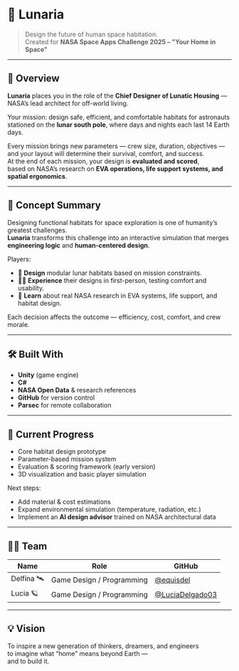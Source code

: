 # 🌙 Lunaria

> Design the future of human space habitation.  
> Created for **NASA Space Apps Challenge 2025 – "Your Home in Space"**

---

## 🧭 Overview

**Lunaria** places you in the role of the **Chief Designer of Lunatic Housing** —  
NASA’s lead architect for off-world living.

Your mission: design safe, efficient, and comfortable habitats for astronauts  
stationed on the **lunar south pole**, where days and nights each last 14 Earth days.

Every mission brings new parameters — crew size, duration, objectives —  
and your layout will determine their survival, comfort, and success.  
At the end of each mission, your design is **evaluated and scored**,  
based on NASA’s research on **EVA operations, life support systems, and spatial ergonomics**.

---

## 🌌 Concept Summary

Designing functional habitats for space exploration is one of humanity’s greatest challenges.  
**Lunaria** transforms this challenge into an interactive simulation that merges **engineering logic** and **human-centered design**.

Players:
- 🧱 **Design** modular lunar habitats based on mission constraints.  
- 👩‍🚀 **Experience** their designs in first-person, testing comfort and usability.  
- 🔬 **Learn** about real NASA research in EVA systems, life support, and habitat design.  

Each decision affects the outcome — efficiency, cost, comfort, and crew morale.

---

## 🛠️ Built With
- **Unity** (game engine)  
- **C#**  
- **NASA Open Data** & research references  
- **GitHub** for version control  
- **Parsec** for remote collaboration  

---

## 🚧 Current Progress
- Core habitat design prototype  
- Parameter-based mission system  
- Evaluation & scoring framework (early version)  
- 3D visualization and basic player simulation  

Next steps:
- Add material & cost estimations  
- Expand environmental simulation (temperature, radiation, etc.)  
- Implement an **AI design advisor** trained on NASA architectural data  

---

## 👩‍🚀 Team
| Name | Role | GitHub |
|------|------|---------|
| Delfina 🛰️ | Game Design / Programming | [@equisdel](https://github.com/equisdel) |
| Lucia 🪐 | Game Design / Programming	 | [@LuciaDelgado03](https://github.com/LuciaDelgado03) |

---

## 💡 Vision
To inspire a new generation of thinkers, dreamers, and engineers  
to imagine what “home” means beyond Earth —  
and to build it.
